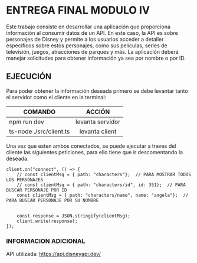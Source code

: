 # ENTREGA FINAL MODULO IV

Este trabajo consiste en desarrollar una aplicación que proporciona información al consumir datos de un API. En este caso, la API es sobre personajes de Disney y permite a los usuarios acceder a detaller específicos sobre estos personajes, como sus peliculas, series de televisión, juegos, atracciones de parques y más. La aplicación deberá manejar solicitudes para obtener información ya sea por nombre o por ID. 

## EJECUCIÓN 

Para poder obtener la información deseada primero se debe levantar tanto el servidor como el cliente en la terminal:


|   COMANDO             |    ACCIÓN      |
| ----------------------|:--------------:|
|    npm run dev        |levanta servidor|
|ts-node ./src/client.ts|levanta client  |


Una vez que esten ambos conectados, se puede ejecutar a traves del cliente las siguientes peticiones, para ello tiene que ir descomentando la deseada.

```
client.on("connect", () => {
    // const clientMsg = { path: "characters"};  // PARA MOSTRAR TODOS LOS PERSONAJES 
    // const clientMsg = { path: "characters/id", id: 351};  // PARA BUSCAR PERSONAJE POR ID
    const clientMsg = { path: "characters/name", name: "angela"};  // PARA BUSCAR PERSONAJE POR SU NOMBRE 
    

    const response = JSON.stringify(clientMsg);
    client.write(response);
});

```



### INFORMACION ADICIONAL 
API utilizada: https://api.disneyapi.dev/